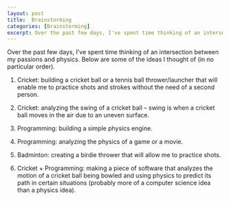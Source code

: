 ```yaml
---
layout: post
title:  Brainstorming
categories: [Brainstorming]
excerpt: Over the past few days, I've spent time thinking of an intersection between my passions and physics. Below are some of the ideas I thought of (in no particular order).
---
```


Over the past few days, I've spent time thinking of an intersection between my passions and physics. Below are some of the ideas I thought of (in no particular order).

1. Cricket: building a cricket ball or a tennis ball thrower/launcher that will enable me to practice shots and strokes without the need of a second person.

2. Cricket: analyzing the swing of a cricket ball – swing is when a cricket ball moves in the air due to an uneven surface.

3. Programming: building a simple physics engine.

4. Programming: analyzing the physics of a game or a movie.

5. Badminton: creating a birdie thrower that will allow me to practice shots.

6. Cricket + Programming: making a piece of software that analyzes the motion of a cricket ball being bowled and using physics to predict its path in certain situations (probably more of a computer science idea than a physics idea).